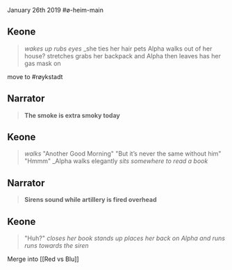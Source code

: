 January 26th 2019
#ø-heim-main 

Keone
---
>_wakes up_
>_rubs eyes_
>_she ties her hair
>pets Alpha
>walks out of her house?
>stretches
>grabs her backpack and Alpha then leaves
>has her gas mask on

move to #røykstadt 

Narrator
---
>**The smoke is extra smoky today**

Keone
---
>_walks_
>"Another Good Morning"
>"But it’s never the same without him"
>"Hmmm"
>_Alpha walks elegantly
>_sits somewhere to read a book_

Narrator
---
>**Sirens sound while artillery is fired overhead**

Keone
---
>"Huh?"
>_closes her book_
>_stands up_
>_places her back on Alpha and runs_
>_runs towards the siren_

Merge into [[Red vs Blu]]